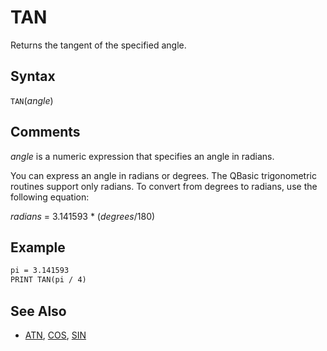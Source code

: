 # TAN

Returns the tangent of the specified angle.

## Syntax

`TAN`(*angle*)

## Comments

*angle* is a numeric expression that specifies an angle in radians.

You can express an angle in radians or degrees. The QBasic trigonometric routines support only radians. To convert from degrees to radians, use the following equation:

  *radians* = 3.141593 * (*degrees*/180)

## Example

```vb
pi = 3.141593
PRINT TAN(pi / 4)
```

## See Also

- [ATN](ATN), [COS](COS), [SIN](SIN)
